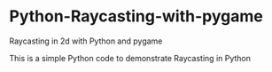 # Python-Raycasting-with-pygame
Raycasting in 2d with Python and pygame

This is a simple Python code to demonstrate Raycasting in Python
